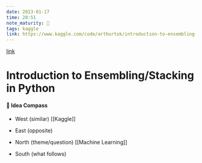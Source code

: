 ```yaml
---
date: 2023-01-17
time: 20:51
note_maturity: 🌱
tags: kaggle
link: https://www.kaggle.com/code/arthurtok/introduction-to-ensembling-stacking-in-python
---
```

[link](https://www.kaggle.com/code/arthurtok/introduction-to-ensembling-stacking-in-python)

# Introduction to Ensembling/Stacking in Python






#### 🧭  Idea Compass
- West  (similar) 
[[Kaggle]] 

- East (opposite)

- North (theme/question)
[[Machine Learning]]
- South (what follows)	